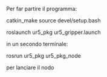 Per far partire il programma:

catkin_make
source devel/setup.bash

roslaunch ur5_pkg ur5_gripper.launch

in un secondo terminale:

rosrun ur5_pkg ur5_pkg_node

per lanciare il nodo
